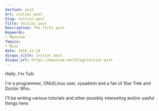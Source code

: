 ```yaml
---
Section: post
Url: initial-post
Slug: initial-post
Title: Initial post
Description: The first post
Keywords:
- Maunium
Topics:
- Misc
date: 2016-12-29
disqus_title: Initial post
disqus_url: https://maunium.net/blog/initial-post
---
```


Hello. I'm Tulir.

I'm a programmer, GNU/Linux user, sysadmin and a fan of Star Trek and Doctor Who.

I'll be writing various tutorials and other possibly interesting and/or useful things here.
